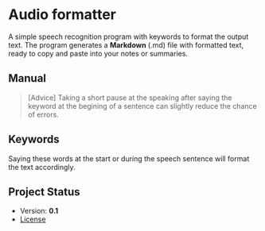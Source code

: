 # Audio formatter
A simple speech recognition program with keywords to format the output text.
The program  generates a **Markdown** (.md) file with formatted text, ready to copy and paste into your notes or summaries.

## Manual
> [Advice]
> Taking a short pause at the speaking after saying the keyword at the begining of a sentence can slightly reduce the chance of errors.

## Keywords
Saying these words at the start or during the speech sentence will format the text accordingly.



## Project Status
-  Version: **0.1**
- [License](https://github.com/davidrd793/Audio-formatter/blob/main/LICENSE)
